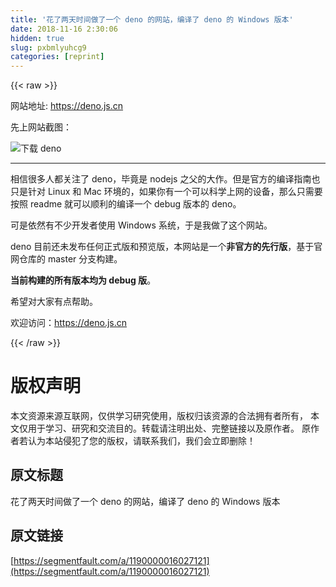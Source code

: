 ```yaml
---
title: '花了两天时间做了一个 deno 的网站，编译了 deno 的 Windows 版本' 
date: 2018-11-16 2:30:06
hidden: true
slug: pxbmlyuhcg9
categories: [reprint]
---
```


{{< raw >}}
<p>&#x7F51;&#x7AD9;&#x5730;&#x5740;: <a href="https://deno.js.cn" rel="nofollow noreferrer" target="_blank">https://deno.js.cn</a></p><p>&#x5148;&#x4E0A;&#x7F51;&#x7AD9;&#x622A;&#x56FE;&#xFF1A;</p><p><span class="img-wrap"><img data-src="/img/remote/1460000016027124?w=629&amp;h=636" src="https://static.alili.tech/img/remote/1460000016027124?w=629&amp;h=636" alt="&#x4E0B;&#x8F7D; deno" title="&#x4E0B;&#x8F7D; deno" style="cursor:pointer;display:inline"></span></p><hr><p>&#x76F8;&#x4FE1;&#x5F88;&#x591A;&#x4EBA;&#x90FD;&#x5173;&#x6CE8;&#x4E86; deno&#xFF0C;&#x6BD5;&#x7ADF;&#x662F; nodejs &#x4E4B;&#x7236;&#x7684;&#x5927;&#x4F5C;&#x3002;&#x4F46;&#x662F;&#x5B98;&#x65B9;&#x7684;&#x7F16;&#x8BD1;&#x6307;&#x5357;&#x4E5F;&#x53EA;&#x662F;&#x9488;&#x5BF9; Linux &#x548C; Mac &#x73AF;&#x5883;&#x7684;&#xFF0C;&#x5982;&#x679C;&#x4F60;&#x6709;&#x4E00;&#x4E2A;&#x53EF;&#x4EE5;&#x79D1;&#x5B66;&#x4E0A;&#x7F51;&#x7684;&#x8BBE;&#x5907;&#xFF0C;&#x90A3;&#x4E48;&#x53EA;&#x9700;&#x8981;&#x6309;&#x7167; readme &#x5C31;&#x53EF;&#x4EE5;&#x987A;&#x5229;&#x7684;&#x7F16;&#x8BD1;&#x4E00;&#x4E2A; debug &#x7248;&#x672C;&#x7684; deno&#x3002;</p><p>&#x53EF;&#x662F;&#x4F9D;&#x7136;&#x6709;&#x4E0D;&#x5C11;&#x5F00;&#x53D1;&#x8005;&#x4F7F;&#x7528; Windows &#x7CFB;&#x7EDF;&#xFF0C;&#x4E8E;&#x662F;&#x6211;&#x505A;&#x4E86;&#x8FD9;&#x4E2A;&#x7F51;&#x7AD9;&#x3002;</p><p>deno &#x76EE;&#x524D;&#x8FD8;&#x672A;&#x53D1;&#x5E03;&#x4EFB;&#x4F55;&#x6B63;&#x5F0F;&#x7248;&#x548C;&#x9884;&#x89C8;&#x7248;&#xFF0C;&#x672C;&#x7F51;&#x7AD9;&#x662F;&#x4E00;&#x4E2A;<strong>&#x975E;&#x5B98;&#x65B9;&#x7684;&#x5148;&#x884C;&#x7248;</strong>&#xFF0C;&#x57FA;&#x4E8E;&#x5B98;&#x7F51;&#x4ED3;&#x5E93;&#x7684; master &#x5206;&#x652F;&#x6784;&#x5EFA;&#x3002;</p><p><strong>&#x5F53;&#x524D;&#x6784;&#x5EFA;&#x7684;&#x6240;&#x6709;&#x7248;&#x672C;&#x5747;&#x4E3A; debug &#x7248;</strong>&#x3002;</p><p>&#x5E0C;&#x671B;&#x5BF9;&#x5927;&#x5BB6;&#x6709;&#x70B9;&#x5E2E;&#x52A9;&#x3002;</p><p>&#x6B22;&#x8FCE;&#x8BBF;&#x95EE;&#xFF1A;<a href="https://deno.js.cn" rel="nofollow noreferrer" target="_blank">https://deno.js.cn</a></p>
{{< /raw >}}

# 版权声明
本文资源来源互联网，仅供学习研究使用，版权归该资源的合法拥有者所有，
本文仅用于学习、研究和交流目的。转载请注明出处、完整链接以及原作者。
原作者若认为本站侵犯了您的版权，请联系我们，我们会立即删除！

## 原文标题
花了两天时间做了一个 deno 的网站，编译了 deno 的 Windows 版本

## 原文链接
[https://segmentfault.com/a/1190000016027121](https://segmentfault.com/a/1190000016027121)

